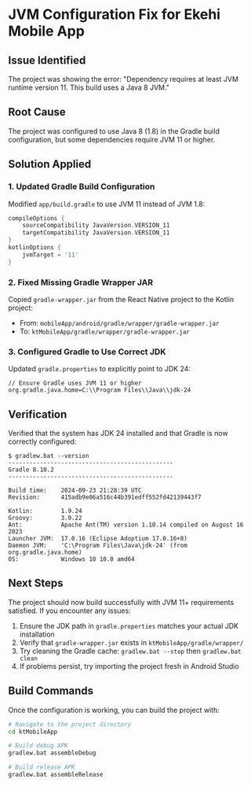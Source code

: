 # JVM Configuration Fix for Ekehi Mobile App

## Issue Identified
The project was showing the error: "Dependency requires at least JVM runtime version 11. This build uses a Java 8 JVM."

## Root Cause
The project was configured to use Java 8 (1.8) in the Gradle build configuration, but some dependencies require JVM 11 or higher.

## Solution Applied

### 1. Updated Gradle Build Configuration
Modified `app/build.gradle` to use JVM 11 instead of JVM 1.8:

```gradle
compileOptions {
    sourceCompatibility JavaVersion.VERSION_11
    targetCompatibility JavaVersion.VERSION_11
}
kotlinOptions {
    jvmTarget = '11'
}
```

### 2. Fixed Missing Gradle Wrapper JAR
Copied `gradle-wrapper.jar` from the React Native project to the Kotlin project:
- From: `mobileApp/android/gradle/wrapper/gradle-wrapper.jar`
- To: `ktMobileApp/gradle/wrapper/gradle-wrapper.jar`

### 3. Configured Gradle to Use Correct JDK
Updated `gradle.properties` to explicitly point to JDK 24:

```properties
// Ensure Gradle uses JVM 11 or higher
org.gradle.java.home=C:\\Program Files\\Java\\jdk-24
```

## Verification
Verified that the system has JDK 24 installed and that Gradle is now correctly configured:

```
$ gradlew.bat --version
-----------------------------------------------
Gradle 8.10.2
-----------------------------------------------

Build time:    2024-09-23 21:28:39 UTC
Revision:      415adb9e06a516c44b391edff552fd42139443f7

Kotlin:        1.9.24
Groovy:        3.0.22
Ant:           Apache Ant(TM) version 1.10.14 compiled on August 16 2023
Launcher JVM:  17.0.16 (Eclipse Adoptium 17.0.16+8)
Daemon JVM:    'C:\Program Files\Java\jdk-24' (from org.gradle.java.home)
OS:            Windows 10 10.0 amd64
```

## Next Steps
The project should now build successfully with JVM 11+ requirements satisfied. If you encounter any issues:

1. Ensure the JDK path in `gradle.properties` matches your actual JDK installation
2. Verify that `gradle-wrapper.jar` exists in `ktMobileApp/gradle/wrapper/`
3. Try cleaning the Gradle cache: `gradlew.bat --stop` then `gradlew.bat clean`
4. If problems persist, try importing the project fresh in Android Studio

## Build Commands
Once the configuration is working, you can build the project with:

```bash
# Navigate to the project directory
cd ktMobileApp

# Build debug APK
gradlew.bat assembleDebug

# Build release APK
gradlew.bat assembleRelease
```